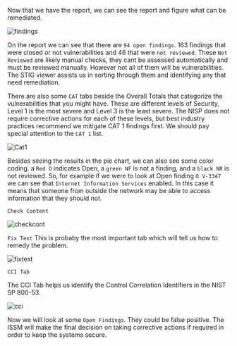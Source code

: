 Now that we have the report, we can see the report and figure what can be remediated. 

![findings](https://user-images.githubusercontent.com/93686063/223222783-f195e3cc-7f73-45e9-ac12-84c5e0ac6da1.JPG)

On the report we can see that there are `94 open findings`. 163 findings that were closed or not vulnerabilities and 46 that were `not reviewed`. These `Not Reviewed` are likely manual checks, they cant be assessed automatically and must be reviewed manually. However not all of them will be vulnerabilities. The STIG viewer assists us in sorting through them and identifying any that need remediation. 

There are also some `CAT` tabs beside the Overall Totals that categorize the vulnerabilities that you might have. These are different levels of Security, Level 1 is the most severe and Level 3 is the least severe. The NISP does not require corrective actions for each of these levels, but best industry practices recommend we mitigate CAT 1 findings first. We should pay special attention to the `CAT 1` list. 

![Cat1](https://user-images.githubusercontent.com/93686063/223225705-006c655e-f0af-4f2c-a7b6-f2ece496c7f2.JPG)

Besides seeing the results in the pie chart, we can also see some color coding. a `Red O` indicates Open, a `green NF` is not a finding, and a `black NR` is not reviewed. So, for example if we were to look at Open finding `O V-3347` we can see that `Internet Information Services` enabled. In this case it means that someone from outside the network may be able to access information that they should not. 


`Check Content` 

![checkcont](https://user-images.githubusercontent.com/93686063/223226706-a23e31c4-c8fb-44f5-9b79-181bc6cb73f0.JPG)

`Fix Text` This is probaby the most important tab which will tell us how to remedy the problem. 


![fixtest](https://user-images.githubusercontent.com/93686063/223227008-e7763f9e-d709-420b-9c36-6840d04a59fe.JPG)


`CCI Tab` 

The CCI Tab helps us identify the Control Correlation Identifiers in the NIST SP 800-53. 

![cci](https://user-images.githubusercontent.com/93686063/223227315-51e14824-040e-4f8d-9f52-73de17403382.JPG)

Now we will look at some `Open Findings`. They could be false positive. The ISSM will make the final decision on taking corrective actions if required in order to keep the systems secure. 










